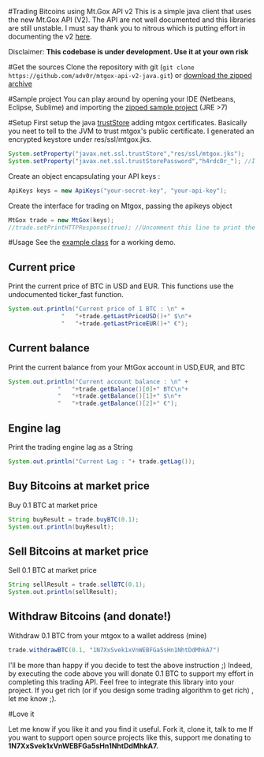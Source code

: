 #Trading  Bitcoins using Mt.Gox API v2
This is a simple java client that uses the new Mt.Gox API (V2).  The API are not well documented and this libraries are still unstable. I must say thank you to nitrous which is putting effort in documenting the v2 [here](https://bitbucket.org/nitrous/mtgox-api/overview).

Disclaimer:  **This codebase is under development. Use it at your own risk** 

#Get the sources
Clone the repository with git (`git clone https://github.com/adv0r/mtgox-api-v2-java.git`) or [download the zipped archive](https://github.com/adv0r/mtgox-api-v2-java/archive/master.zip)

#Sample project
You can play around by opening your IDE (Netbeans, Eclipse, Sublime) and importing the [zipped sample project](https://github.com/adv0r/mtgox-api-v2-java/raw/master/dist/mtgox-apiv2-sampleproject.zip) (JRE >7)

#Setup
First setup the java [trustStore]() adding mtgox certificates. Basically you neet to tell to the JVM to trust mtgox's public certificate. I generated an encrypted keystore under res/ssl/mtgox.jks. 

```java
System.setProperty("javax.net.ssl.trustStore","res/ssl/mtgox.jks");
System.setProperty("javax.net.ssl.trustStorePassword","h4rdc0r_"); //I encripted the jks file using this pwd
```

Create an object encapsulating your API keys :
```java
ApiKeys keys = new ApiKeys("your-secret-key", "your-api-key"); 
```

  Create the interface for trading on Mtgox, passing the apikeys object
  ```java
MtGox trade = new MtGox(keys);
//trade.setPrintHTTPResponse(true); //Uncomment this line to print the HTTP responses.
  ```

#Usage
 See the  [example class](https://github.com/adv0r/mtgox-api-v2-java/blob/master/src/com/mtgox/examples/UsageExample.java) for a working demo. 

## Current price
 Print the current price of BTC in USD and EUR. This functions use the undocumented ticker_fast function.
 ```java  
 System.out.println("Current price of 1 BTC : \n" +
                "   "+trade.getLastPriceUSD()+" $\n"+
                "   "+trade.getLastPriceEUR()+" €");
 ```


## Current balance
 Print the current balance from your MtGox account in USD,EUR, and BTC
  ```java    
System.out.println("Current account balance : \n" +
                "   "+trade.getBalance()[0]+" BTC\n"+
                "   "+trade.getBalance()[1]+" $\n"+
                "   "+trade.getBalance()[2]+" €");
  ```

## Engine lag
 Print the trading engine lag as a String 
  ```java  
System.out.println("Current Lag : "+ trade.getLag());
  ```

## Buy Bitcoins at market price
Buy 0.1 BTC at market price
```java  
String buyResult = trade.buyBTC(0.1);
System.out.println(buyResult);
```  

## Sell Bitcoins at market price
  Sell 0.1 BTC at market price
 ```java  
String sellResult = trade.sellBTC(0.1);
System.out.println(sellResult);
 ```  

## Withdraw Bitcoins (and donate!)
Withdraw 0.1 BTC from your mtgox to a wallet address (mine)
```java  
trade.withdrawBTC(0.1, "1N7XxSvek1xVnWEBFGa5sHn1NhtDdMhkA7")
```  
I'll be more than happy if you decide to test the above instruction ;) Indeed, by executing the code above you will donate 0.1 BTC to support my effort in completing this trading API. Feel free to integrate this library into your project. If you get rich (or if you design some trading algorithm to get rich) , let me know ;).

#Love it

Let me know if you like it and you find it useful. Fork it, clone it, talk to me 
If you want to support open source projects like this, support me donating to  **1N7XxSvek1xVnWEBFGa5sHn1NhtDdMhkA7.**